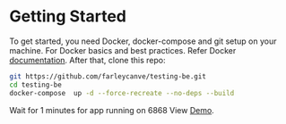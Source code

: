 # Getting Started

To get started, you need Docker, docker-compose and git setup on your machine. For Docker basics and best practices. Refer Docker [documentation](http://docs.docker.com).
After that, clone this repo:

```sh
git https://github.com/farleycanve/testing-be.git
cd testing-be
docker-compose  up -d --force-recreate --no-deps --build
```

Wait for 1 minutes for app running on 6868
View [Demo](https://interview.naltaphy.tech).
